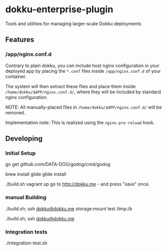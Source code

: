 # dokku-enterprise-plugin
Tools and utilities for managing larger-scale Dokku deployments


## Features

### /app/nginx.conf.d

Contrary to plain dokku, you can include host nginx configuration in your deployed
app by placing the `*.conf` files inside `/app/nginx.conf.d` of your container.

The system will then extract these files and place them inside `/home/dokku/$APP/nginx.conf.d/`,
where they will be included by standard nginx configuration.

NOTE: All manually-placed files in `/home/dokku/$APP/nginx.conf.d/` will be removed.

Implementation note: This is realized using the `nginx-pre-reload` hook.



## Developing

### Initial Setup

go get github.com/DATA-DOG/godog/cmd/godog

brew install glide
glide install

./build.sh
vagrant up
go to http://dokku.me - and press "save" once.



### manual Building
 
 ./build.sh; ssh dokku@dokku.me storage:mount test /tmp:/b
 
 ./build.sh; ssh dokku@dokku.me 

### Integration tests

./integration-test.sh